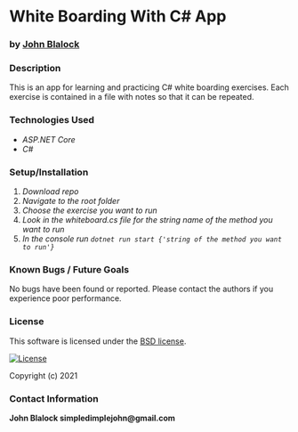 # __White Boarding With C# App__
### by [John Blalock](https://github.com/simpledimplejohn) 

### __Description__
This is an app for learning and practicing C# white boarding exercises.  Each exercise is contained in a file with notes so that it can be repeated.

### __Technologies Used__

* _ASP.NET Core_
* _C#_


### __Setup/Installation__

1. _Download repo_ 
2. _Navigate to the root folder_
3. _Choose the exercise you want to run_
4. _Look in the whiteboard.cs file for the string name of the method you want to run_
4. _In the console run `dotnet run start {'string of the method you want to run'}`_


### __Known Bugs / Future Goals__
No bugs have been found or reported. Please contact the authors if you experience poor performance.



### __License__
This software is licensed under the [BSD license](license.txt).

[![License](https://img.shields.io/badge/License-BSD%202--Clause-orange.svg)](https://opensource.org/licenses/BSD-2-Clause)

Copyright (c) 2021 

### __Contact Information__
 __John Blalock simpledimplejohn@gmail.com__